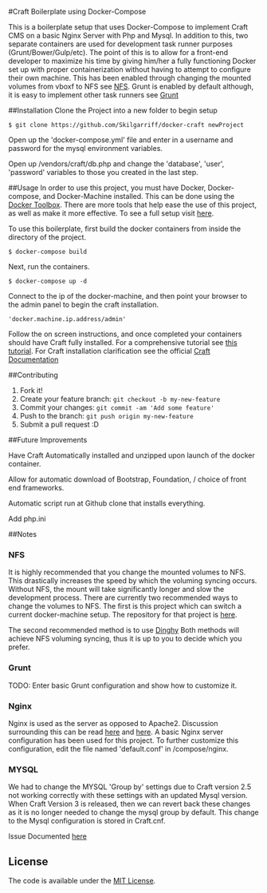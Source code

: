#Craft Boilerplate using Docker-Compose

This is a boilerplate setup that uses Docker-Compose to implement Craft CMS on a basic Nginx Server with Php and Mysql. In addition to this, two separate containers are used for development task runner purposes (Grunt/Bower/Gulp/etc). The point of this is to allow for a front-end developer to maximize his time by giving him/her a fully functioning Docker set up with proper containerization without having to attempt to configure their own machine. This has been enabled through changing the mounted volumes from vboxf to NFS see [NFS](#nfs). Grunt is enabled by default although, it is easy to implement other task runners see [Grunt](#grunt)

##Installation
Clone the Project into a new folder to begin setup

    $ git clone https://github.com/Skilgarriff/docker-craft newProject

Open up the 'docker-compose.yml' file and enter in a username and password for the mysql environment variables.

Open up /vendors/craft/db.php and change the 'database', 'user', 'password' variables to those you created in the last step.

##Usage
In order to use this project, you must have Docker, Docker-compose, and Docker-Machine installed. This can be done using the [Docker Toolbox](https://www.docker.com/docker-toolbox). There are more tools that help ease the use of this project, as well as make it more effective. To see a full setup visit [here](http://www.seankilgarriff.com/blog/docker).

To use this boilerplate, first build the docker containers from inside the directory of the project.

    $ docker-compose build

Next, run the containers.

    $ docker-compose up -d

Connect to the ip of the docker-machine, and then point your browser to the admin panel to begin the craft installation.

    'docker.machine.ip.address/admin'

Follow the on screen instructions, and once completed your containers should have Craft fully installed. For a comprehensive tutorial see [this tutorial](http://www.SeanKilgarriff.com/blog/docker-craft). For Craft installation clarification see the official [Craft Documentation](https://craftcms.com/docs/installing)

##Contributing

1. Fork it!
2. Create your feature branch: `git checkout -b my-new-feature`
3. Commit your changes: `git commit -am 'Add some feature'`
4. Push to the branch: `git push origin my-new-feature`
5. Submit a pull request :D


##Future Improvements

Have Craft Automatically installed and unzipped upon launch of the docker container.

Allow for automatic download of Bootstrap, Foundation, / choice of front end frameworks.

Automatic script run at Github clone that installs everything.

Add php.ini

##Notes

### NFS

It is highly recommended that you change the mounted volumes to NFS. This drastically increases the speed by which the voluming syncing occurs. Without NFS, the mount will take significantly longer and slow the development process. There are currently two recommended ways to change the volumes to NFS. The first is this project which can switch a current docker-machine setup. The repository for that project is [here](https://github.com/adlogix/docker-machine-nfs).

The second recommended method is to use [Dinghy](https://github.com/codekitchen/dinghy)
Both methods will achieve NFS voluming syncing, thus it is up to you to decide which you prefer.

### Grunt

TODO: Enter basic Grunt configuration and show how to customize it.

### Nginx

Nginx is used as the server as opposed to Apache2. Discussion surrounding this can be read [here](http://systemsarchitect.net/2013/03/28/apache2-vs-nginx-for-php-application/
) and [here](https://www.digitalocean.com/community/tutorials/apache-vs-nginx-practical-considerations).
A basic Nginx server configuration has been used for this project. To further customize this configuration, edit the file named 'default.conf' in /compose/nginx.

### MYSQL

We had to change the MYSQL 'Group by' settings due to Craft version 2.5 not working correctly with these settings with an updated Mysql version. When Craft Version 3 is released, then we can revert back these changes as it is no longer needed to change the mysql group by default. This change to the Mysql configuration is stored in Craft.cnf.

Issue Documented [here](https://craftcms.stackexchange.com/questions/12084/getting-this-sql-error-group-by-incompatible-with-sql-mode-only-full-group-by/12473)

## License

The code is available under the [MIT License](/LICENSE).
